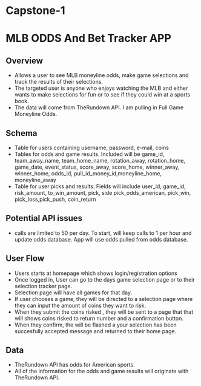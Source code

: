# Capstone-1
# MLB ODDS And Bet Tracker APP
## Overview
* Allows a user to see MLB moneyline odds, make game selections and track the results of their selections.
* The targeted user is anyone who enjoys watching the MLB and either wants to make selections for fun or to see if they could win at a sports book.
* The data will come from TheRundown API. I am pulling in Full Game Moneyline Odds. 
## Schema
* Table for users containing username, password, e-mail, coins
* Tables for odds and game results. Included will be game_id, team_away_name, team_home_name, rotation_away, rotation_home, game_date, event_status, score_away, score_home, winner_away, winner_home, odds_id, pull_id_money_id,moneyline_home, moneyline_away
* Table for user picks and results. Fields will include user_id, game_id, risk_amount, to_win_amount, pick, side pick_odds_american, pick_win, pick_loss,pick_push, coin_return
## Potential API issues
* calls are limited to 50 per day. To start, will keep calls to 1 per hour and update odds database. App will use odds pulled from odds database.
## User Flow
* Users starts at homepage which shows login/registration options
* Once logged in, User can go to the days game selection page or to their selection tracker page.
* Selection page will have all games for that day.
* If user chooses a game, they will be directed to a selection page where they can input the amount of coins they want to risk.
* When they submit the coins risked , they will be sent to a page that that will shows coins risked to return number and a confirmation button.
* When they confirm, the will be flashed a your selection has been succesfully accepted message and returned to their home page.
## Data
* TheRundown API has odds for American sports.
* All of the information for the odds and game results will originate with TheRundown API.